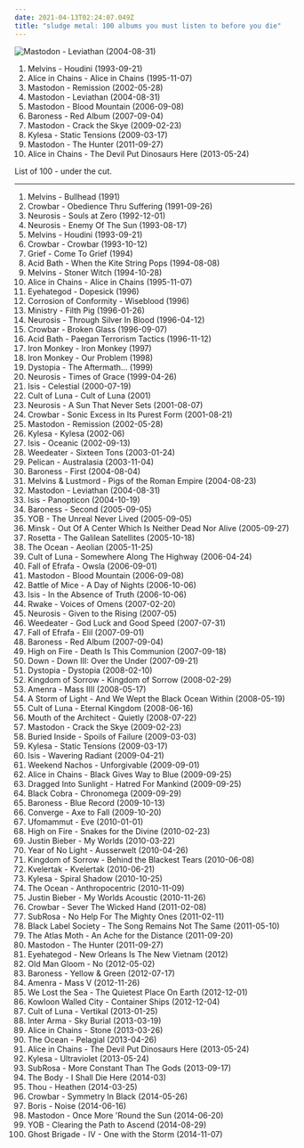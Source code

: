 ```yaml
---
date: 2021-04-13T02:24:07.049Z
title: "sludge metal: 100 albums you must listen to before you die"
---
```

![Mastodon - Leviathan (2004-08-31)](https://img.discogs.com/hy79CWZp3H0-QlcLeAcaKIvy6Z4=/fit-in/600x524/filters:strip_icc():format(jpeg):mode_rgb():quality(90)/discogs-images/R-457807-1593736546-2626.jpeg.jpg "Mastodon - Leviathan (2004-08-31)")
<ol class="albums">
<li data-cover="https://img.discogs.com/PyL0yruRYNuqkpe9YHdsjjod9d8=/fit-in/600x433/filters:strip_icc():format(jpeg):mode_rgb():quality(90)/discogs-images/R-11515346-1517703332-9906.jpeg.jpg" data-tags="grunge" role="button">Melvins - Houdini (1993-09-21)</li>
<li data-cover="http://coverartarchive.org/release/55ac12a2-1d33-48e7-999c-5cd7556fa205/5554341905-500.jpg" data-tags="grunge" role="button">Alice in Chains - Alice in Chains (1995-11-07)</li>
<li data-cover="http://coverartarchive.org/release/75cf454a-8b47-49f4-8472-6ccd7ab19d6b/25054291801-500.jpg" data-tags="progressive metal" role="button">Mastodon - Remission (2002-05-28)</li>
<li data-cover="https://img.discogs.com/hy79CWZp3H0-QlcLeAcaKIvy6Z4=/fit-in/600x524/filters:strip_icc():format(jpeg):mode_rgb():quality(90)/discogs-images/R-457807-1593736546-2626.jpeg.jpg" data-tags="whalecore, progressive metal" role="button">Mastodon - Leviathan (2004-08-31)</li>
<li data-cover="http://coverartarchive.org/release/8d683762-19ec-4f8f-8714-ab3cabe115fe/7006792441-500.jpg" data-tags="progressive metal" role="button">Mastodon - Blood Mountain (2006-09-08)</li>
<li data-cover="http://coverartarchive.org/release/d5526d95-9288-4f45-ac86-9ff465792ecb/1369815832-500.jpg" data-tags="progressive metal, sludge metal, sludge" role="button">Baroness - Red Album (2007-09-04)</li>
<li data-cover="http://coverartarchive.org/release/23610e26-f231-41fa-a71b-2d97098ddeff/13333863755-500.jpg" data-tags="progressive metal" role="button">Mastodon - Crack the Skye (2009-02-23)</li>
<li data-cover="https://img.discogs.com/zPztsibNMG0_1WI-qrSwMurPO1c=/fit-in/600x615/filters:strip_icc():format(jpeg):mode_rgb():quality(90)/discogs-images/R-1856423-1589318076-9272.jpeg.jpg" data-tags="sludge metal" role="button">Kylesa - Static Tensions (2009-03-17)</li>
<li data-cover="https://img.discogs.com/4q9bWTidDDNrB3Dh9G38gytyDCI=/fit-in/600x600/filters:strip_icc():format(jpeg):mode_rgb():quality(90)/discogs-images/R-3121045-1316769235.jpeg.jpg" data-tags="progressive metal" role="button">Mastodon - The Hunter (2011-09-27)</li>
<li data-cover="http://coverartarchive.org/release/218fb005-d401-43e7-860a-c2841c2aaac0/4341431910-500.jpg" data-tags="heavy metal, grunge, doom metal, alternative metal, sludge metal" role="button">Alice in Chains - The Devil Put Dinosaurs Here (2013-05-24)</li>
</ol>
List of 100 - under the cut.
<!-- more -->

_________________

<ol class="albums">
<li data-cover="http://coverartarchive.org/release/67d450b3-9f16-43e7-a819-019e6e54e074/12107471021-500.jpg" data-tags="doom metal, grunge, sludge" role="button">
Melvins - Bullhead (1991)
</li>
<li data-cover="http://coverartarchive.org/release/e169868b-48e1-4fc8-831a-63c53799508a/14243483305-500.jpg" data-tags="sludge, sludge metal" role="button">
Crowbar - Obedience Thru Suffering (1991-09-26)
</li>
<li data-cover="http://coverartarchive.org/release/64bb2d1b-e4ab-4808-be16-5466264c2e65/20845677913-500.jpg" data-tags="sludge, sludge metal, post-metal" role="button">
Neurosis - Souls at Zero (1992-12-01)
</li>
<li data-cover="http://coverartarchive.org/release/2d7de606-9c1d-4faf-9d47-7f9c8912d3e4/7852290321-500.jpg" data-tags="post-metal, sludge, doom metal" role="button">
Neurosis - Enemy Of The Sun (1993-08-17)
</li>
<li data-cover="https://img.discogs.com/PyL0yruRYNuqkpe9YHdsjjod9d8=/fit-in/600x433/filters:strip_icc():format(jpeg):mode_rgb():quality(90)/discogs-images/R-11515346-1517703332-9906.jpeg.jpg" data-tags="grunge" role="button">
Melvins - Houdini (1993-09-21)
</li>
<li data-cover="http://coverartarchive.org/release/cbd192a0-9e0b-497a-93f4-a3ae185857b9/18320649422-500.jpg" data-tags="sludge" role="button">
Crowbar - Crowbar (1993-10-12)
</li>
<li data-cover="http://coverartarchive.org/release/81002df9-0d6f-445d-be03-f2db24e7bfc0/4419920000-500.jpg" data-tags="sludge metal" role="button">
Grief - Come To Grief (1994)
</li>
<li data-cover="http://coverartarchive.org/release/14e8adef-dc7e-4f7b-9c79-80af627ea817/7846949504-500.jpg" data-tags="sludge, doom metal" role="button">
Acid Bath - When the Kite String Pops (1994-08-08)
</li>
<li data-cover="http://coverartarchive.org/release/450a2f27-bd33-439c-ac3b-1e6861076399/15857977884-500.jpg" data-tags="grunge, stoner rock" role="button">
Melvins - Stoner Witch (1994-10-28)
</li>
<li data-cover="http://coverartarchive.org/release/55ac12a2-1d33-48e7-999c-5cd7556fa205/5554341905-500.jpg" data-tags="grunge" role="button">
Alice in Chains - Alice in Chains (1995-11-07)
</li>
<li data-cover="http://coverartarchive.org/release/72e57b50-67a3-4689-ac55-342e4341f697/19427677722-500.jpg" data-tags="sludge, sludge metal" role="button">
Eyehategod - Dopesick (1996)
</li>
<li data-cover="http://coverartarchive.org/release/ac665057-4edf-4e12-9157-aa57abdc32c7/6513527640-500.jpg" data-tags="stoner rock, heavy metal" role="button">
Corrosion of Conformity - Wiseblood (1996)
</li>
<li data-cover="https://img.discogs.com/etTq8ISwuGvt8WmT51mCCoLN__I=/fit-in/386x600/filters:strip_icc():format(jpeg):mode_rgb():quality(90)/discogs-images/R-4505386-1366799359-8515.jpeg.jpg" data-tags="industrial metal" role="button">
Ministry - Filth Pig (1996-01-26)
</li>
<li data-cover="http://coverartarchive.org/release/867a9c66-d738-3857-b967-62b9367970fc/7697193187-500.jpg" data-tags="post-metal, sludge, sludge metal" role="button">
Neurosis - Through Silver In Blood (1996-04-12)
</li>
<li data-cover="http://coverartarchive.org/release/9d98fae8-d344-4a5f-92e0-c025864a0c83/19675809935-500.jpg" data-tags="sludge, sludge metal" role="button">
Crowbar - Broken Glass (1996-09-07)
</li>
<li data-cover="http://coverartarchive.org/release/4512ec2a-f833-4be5-85d3-b2007639bcef/5651025580-500.jpg" data-tags="sludge" role="button">
Acid Bath - Paegan Terrorism Tactics (1996-11-12)
</li>
<li data-cover="http://coverartarchive.org/release/a0c61daa-9d43-4c54-a65e-825a49613238/7740798604-500.jpg" data-tags="sludge, sludge metal, doom metal" role="button">
Iron Monkey - Iron Monkey (1997)
</li>
<li data-cover="https://img.discogs.com/xnZ-9Y15iKua33IO_bQd8_cEyAc=/fit-in/300x299/filters:strip_icc():format(jpeg):mode_rgb():quality(90)/discogs-images/R-712732-1150771107.jpeg.jpg" data-tags="sludge metal, sludge" role="button">
Iron Monkey - Our Problem (1998)
</li>
<li data-cover="http://coverartarchive.org/release/b9b732b4-a67c-46b8-b1b0-e212b6ba3a00/17989181061-500.jpg" data-tags="crust, sludge, crust punk, sludge metal, mincecore, crust metal, albums to get" role="button">
Dystopia - The Aftermath... (1999)
</li>
<li data-cover="http://coverartarchive.org/release/d56380fe-d00e-42c3-841a-654254ef264a/7697244807-500.jpg" data-tags="post-metal, sludge" role="button">
Neurosis - Times of Grace (1999-04-26)
</li>
<li data-cover="https://img.discogs.com/E3zacTqfQNSLzHq_ESkjuevv5wc=/fit-in/400x400/filters:strip_icc():format(jpeg):mode_rgb():quality(90)/discogs-images/R-816626-1244854064.jpeg.jpg" data-tags="sludge, post-metal" role="button">
Isis - Celestial (2000-07-19)
</li>
<li data-cover="http://coverartarchive.org/release/17432213-49df-4389-a05a-e2f91178792f/3927758235-500.jpg" data-tags="sludge" role="button">
Cult of Luna - Cult of Luna (2001)
</li>
<li data-cover="http://coverartarchive.org/release/ca11e9a4-cc91-46e4-99c1-68790f99edec/3104797376-500.jpg" data-tags="post-metal" role="button">
Neurosis - A Sun That Never Sets (2001-08-07)
</li>
<li data-cover="http://coverartarchive.org/release/322c4126-ae27-4e4d-abe9-98b53df50621/19374614389-500.jpg" data-tags="sludge, sludge metal" role="button">
Crowbar - Sonic Excess in Its Purest Form (2001-08-21)
</li>
<li data-cover="http://coverartarchive.org/release/75cf454a-8b47-49f4-8472-6ccd7ab19d6b/25054291801-500.jpg" data-tags="progressive metal" role="button">
Mastodon - Remission (2002-05-28)
</li>
<li data-cover="http://coverartarchive.org/release/458a88e3-a2d8-49e3-94fa-e25f3b6ca5cf/19939671912-500.jpg" data-tags="sludge metal, sludge" role="button">
Kylesa - Kylesa (2002-06)
</li>
<li data-cover="http://coverartarchive.org/release/e41d013a-b455-4359-84c5-c14b6112bba8/28540264236-500.jpg" data-tags="post-metal, sludge" role="button">
Isis - Oceanic (2002-09-13)
</li>
<li data-cover="http://coverartarchive.org/release/d3bfb6c1-9ce1-49d1-9f0f-32a219f46ff6/28744780847-500.jpg" data-tags="sludge metal, stoner metal" role="button">
Weedeater - Sixteen Tons (2003-01-24)
</li>
<li data-cover="http://coverartarchive.org/release/71794ed3-3763-482b-b24e-7a6adf751aa9/22635557412-500.jpg" data-tags="post-rock, post-metal, sludge" role="button">
Pelican - Australasia (2003-11-04)
</li>
<li data-cover="http://coverartarchive.org/release/fbf10588-76f4-4948-b94c-f2db2f600da3/15332328536-500.jpg" data-tags="progressive metal, progressive rock, sludge metal" role="button">
Baroness - First (2004-08-04)
</li>
<li data-cover="http://coverartarchive.org/release/e49980be-ea93-4d03-ab54-e64e3443a2ba/1049941326-500.jpg" data-tags="experimental rock, dark ambient, sludge metal" role="button">
Melvins & Lustmord - Pigs of the Roman Empire (2004-08-23)
</li>
<li data-cover="https://img.discogs.com/hy79CWZp3H0-QlcLeAcaKIvy6Z4=/fit-in/600x524/filters:strip_icc():format(jpeg):mode_rgb():quality(90)/discogs-images/R-457807-1593736546-2626.jpeg.jpg" data-tags="whalecore, progressive metal" role="button">
Mastodon - Leviathan (2004-08-31)
</li>
<li data-cover="http://coverartarchive.org/release/90088a59-b98d-4960-9abf-71a65ef16e71/14236443791-500.jpg" data-tags="post-metal" role="button">
Isis - Panopticon (2004-10-19)
</li>
<li data-cover="http://coverartarchive.org/release/7116fbc6-c1da-4bb7-8645-05234af1e720/15332337328-500.jpg" data-tags="progressive metal" role="button">
Baroness - Second (2005-09-05)
</li>
<li data-cover="https://img.discogs.com/wXoqA52tWBq76bmvNsk4B9fUJGk=/fit-in/600x600/filters:strip_icc():format(jpeg):mode_rgb():quality(90)/discogs-images/R-1119958-1193596414.jpeg.jpg" data-tags="doom metal, stoner metal" role="button">
YOB - The Unreal Never Lived (2005-09-05)
</li>
<li data-cover="http://coverartarchive.org/release/6a332cb7-7c6e-4ca6-9771-90d06552e33a/20431718189-500.jpg" data-tags="doom metal, post-metal" role="button">
Minsk - Out Of A Center Which Is Neither Dead Nor Alive (2005-09-27)
</li>
<li data-cover="https://img.discogs.com/TY--EiotMwrgw-L9b_HXkHvSPh8=/fit-in/600x600/filters:strip_icc():format(jpeg):mode_rgb():quality(90)/discogs-images/R-3762871-1343401853-1173.jpeg.jpg" data-tags="post-metal, sludge" role="button">
Rosetta - The Galilean Satellites (2005-10-18)
</li>
<li data-cover="http://coverartarchive.org/release/14c4ccd6-18df-4739-9ac1-d6ad00969d68/27820983490-500.jpg" data-tags="sludge, metal, progressive metal" role="button">
The Ocean - Aeolian (2005-11-25)
</li>
<li data-cover="http://coverartarchive.org/release/1fde8540-59cf-4c8d-8429-eb076d03fb05/21557052063-500.jpg" data-tags="post-metal, sludge" role="button">
Cult of Luna - Somewhere Along The Highway (2006-04-24)
</li>
<li data-cover="https://via.placeholder.com/450" data-tags="crust, post-metal, neocrust" role="button">
Fall of Efrafa - Owsla (2006-09-01)
</li>
<li data-cover="http://coverartarchive.org/release/8d683762-19ec-4f8f-8714-ab3cabe115fe/7006792441-500.jpg" data-tags="progressive metal" role="button">
Mastodon - Blood Mountain (2006-09-08)
</li>
<li data-cover="http://coverartarchive.org/release/0d792891-5e0f-4b83-bd4d-79902d314833/1624157817-500.jpg" data-tags="post-rock" role="button">
Battle of Mice - A Day of Nights (2006-10-06)
</li>
<li data-cover="http://coverartarchive.org/release/0ba88c6e-cc27-4d6b-bf98-638464ec069e/9123370524-500.jpg" data-tags="sludge, post-metal, post-rock" role="button">
Isis - In the Absence of Truth (2006-10-06)
</li>
<li data-cover="http://coverartarchive.org/release/248fe464-fbd4-4710-90ef-5d3fefa4b9c8/27407104772-500.jpg" data-tags="doom metal, sludge, sludge metal" role="button">
Rwake - Voices of Omens (2007-02-20)
</li>
<li data-cover="http://coverartarchive.org/release/bc9f370a-1774-4751-b9c4-ef9d05939770/24057716895-500.jpg" data-tags="sludge, doom metal, post-metal" role="button">
Neurosis - Given to the Rising (2007-05)
</li>
<li data-cover="http://coverartarchive.org/release/8051bb91-61b6-48b3-8a82-fb8762951829/19909510907-500.jpg" data-tags="stoner metal" role="button">
Weedeater - God Luck and Good Speed (2007-07-31)
</li>
<li data-cover="https://img.discogs.com/GDh-Ng1HQYVhre6TKLq_XkU4qUM=/fit-in/600x595/filters:strip_icc():format(jpeg):mode_rgb():quality(90)/discogs-images/R-1101458-1597620920-6186.jpeg.jpg" data-tags="post-metal, crust, sludge" role="button">
Fall of Efrafa - Elil (2007-09-01)
</li>
<li data-cover="http://coverartarchive.org/release/d5526d95-9288-4f45-ac86-9ff465792ecb/1369815832-500.jpg" data-tags="progressive metal, sludge metal, sludge" role="button">
Baroness - Red Album (2007-09-04)
</li>
<li data-cover="http://coverartarchive.org/release/8fffbe1c-8210-4042-ae95-9c3251bef3c2/20361901512-500.jpg" data-tags="stoner metal" role="button">
High on Fire - Death Is This Communion (2007-09-18)
</li>
<li data-cover="https://img.discogs.com/2UVkLVWswcgqUwuGznZ6WMj7Ns4=/fit-in/500x500/filters:strip_icc():format(jpeg):mode_rgb():quality(90)/discogs-images/R-13063263-1579564277-7699.jpeg.jpg" data-tags="sludge metal, groove metal" role="button">
Down - Down III: Over the Under (2007-09-21)
</li>
<li data-cover="http://coverartarchive.org/release/f16f9e6f-e347-4a76-bc3f-15dc553d6ce8/17989326219-500.jpg" data-tags="sludge metal" role="button">
Dystopia - Dystopia (2008-02-10)
</li>
<li data-cover="https://img.discogs.com/-o7eSRB_col5tPuplGajkYAzoOc=/fit-in/300x300/filters:strip_icc():format(jpeg):mode_rgb():quality(90)/discogs-images/R-1721873-1271453714.jpeg.jpg" data-tags="sludge metal, metalcore, metal, hardcore" role="button">
Kingdom of Sorrow - Kingdom of Sorrow (2008-02-29)
</li>
<li data-cover="http://coverartarchive.org/release/7aee5913-07fe-42dd-bd31-e9170fe6b631/20484635852-500.jpg" data-tags="post-metal, sludge, post-hardcore" role="button">
Amenra - Mass IIII (2008-05-17)
</li>
<li data-cover="https://img.discogs.com/m3BJ7oHiD5cjLuZ_bdXPk56bJig=/fit-in/164x164/filters:strip_icc():format(jpeg):mode_rgb():quality(90)/discogs-images/R-1395980-1216066902.jpeg.jpg" data-tags="sludge metal, doom metal" role="button">
A Storm of Light - And We Wept the Black Ocean Within (2008-05-19)
</li>
<li data-cover="http://coverartarchive.org/release/7db4428f-f950-496a-a2c8-5773f0b42529/2311245727-500.jpg" data-tags="sludge, post-metal" role="button">
Cult of Luna - Eternal Kingdom (2008-06-16)
</li>
<li data-cover="http://coverartarchive.org/release/c2acdb03-954b-4afc-afd1-ebb9c873a5a8/9303163464-500.jpg" data-tags="sludge" role="button">
Mouth of the Architect - Quietly (2008-07-22)
</li>
<li data-cover="http://coverartarchive.org/release/23610e26-f231-41fa-a71b-2d97098ddeff/13333863755-500.jpg" data-tags="progressive metal" role="button">
Mastodon - Crack the Skye (2009-02-23)
</li>
<li data-cover="https://img.discogs.com/GiT-DzVcc0ckVTmIMmIqwHy9toI=/fit-in/600x601/filters:strip_icc():format(jpeg):mode_rgb():quality(90)/discogs-images/R-1675413-1500133971-3022.jpeg.jpg" data-tags="sludge metal" role="button">
Buried Inside - Spoils of Failure (2009-03-03)
</li>
<li data-cover="https://img.discogs.com/zPztsibNMG0_1WI-qrSwMurPO1c=/fit-in/600x615/filters:strip_icc():format(jpeg):mode_rgb():quality(90)/discogs-images/R-1856423-1589318076-9272.jpeg.jpg" data-tags="sludge metal" role="button">
Kylesa - Static Tensions (2009-03-17)
</li>
<li data-cover="http://coverartarchive.org/release/e411ba3e-7a70-4336-9522-1d6c8cf0f044/3112274726-500.jpg" data-tags="post-metal, progressive metal, sludge" role="button">
Isis - Wavering Radiant (2009-04-21)
</li>
<li data-cover="https://img.discogs.com/-bZ_jf68iOgrkZbgwq-qm0o-NfA=/fit-in/300x300/filters:strip_icc():format(jpeg):mode_rgb():quality(90)/discogs-images/R-2074762-1262541589.jpeg.jpg" data-tags="sludge metal, powerviolence, relapse records" role="button">
Weekend Nachos - Unforgivable (2009-09-01)
</li>
<li data-cover="http://coverartarchive.org/release/a44f79f9-bfcf-4818-8fa5-702432de0ad1/9837113466-500.jpg" data-tags="grunge, hard rock" role="button">
Alice in Chains - Black Gives Way to Blue (2009-09-25)
</li>
<li data-cover="http://coverartarchive.org/release/da9e633c-b899-4e6f-b270-9dd4d788f81a/27317356479-500.jpg" data-tags="black metal" role="button">
Dragged Into Sunlight - Hatred For Mankind (2009-09-25)
</li>
<li data-cover="https://img.discogs.com/jyCH7hADyuUfIRHqeUtzM9ilILU=/fit-in/470x470/filters:strip_icc():format(jpeg):mode_rgb():quality(90)/discogs-images/R-2079916-1262847132.jpeg.jpg" data-tags="sludge metal" role="button">
Black Cobra - Chronomega (2009-09-29)
</li>
<li data-cover="http://coverartarchive.org/release/dec9614d-1255-4fae-b2b7-09d6267d6d5d/9561730108-500.jpg" data-tags="progressive metal" role="button">
Baroness - Blue Record (2009-10-13)
</li>
<li data-cover="http://coverartarchive.org/release/84f8ae0e-8d40-409a-adc4-45147c427a3d/26277466151-500.jpg" data-tags="metalcore, mathcore" role="button">
Converge - Axe to Fall (2009-10-20)
</li>
<li data-cover="http://coverartarchive.org/release/83181b88-97a9-4bfc-9c79-c993924c8621/18218900491-500.jpg" data-tags="doom metal, stoner metal" role="button">
Ufomammut - Eve (2010-01-01)
</li>
<li data-cover="http://coverartarchive.org/release/ab6ed3dc-9e9c-49f6-b07f-5779e2b8833d/8770829070-500.jpg" data-tags="stoner metal" role="button">
High on Fire - Snakes for the Divine (2010-02-23)
</li>
<li data-cover="http://coverartarchive.org/release/6bfba6d5-71fc-454b-b3a0-63632a1459fa/20855090957-500.jpg" data-tags="totec radio, justin bieber, goregrind, justin bieber my worlds" role="button">
Justin Bieber - My Worlds (2010-03-22)
</li>
<li data-cover="http://coverartarchive.org/release/36fb516d-9eb0-4de7-b451-34ca640565b7/6237521719-500.jpg" data-tags="post-metal, sludge" role="button">
Year of No Light - Ausserwelt (2010-04-26)
</li>
<li data-cover="https://img.discogs.com/Jz7fKeWHFduRjuQgbPYjo8Dh8W8=/fit-in/600x531/filters:strip_icc():format(jpeg):mode_rgb():quality(90)/discogs-images/R-2347119-1491088339-6743.jpeg.jpg" data-tags="sludge" role="button">
Kingdom of Sorrow - Behind the Blackest Tears (2010-06-08)
</li>
<li data-cover="http://coverartarchive.org/release/595b9588-f969-401b-b7ff-0d454e051616/3646610364-500.jpg" data-tags="black metal, black n roll" role="button">
Kvelertak - Kvelertak (2010-06-21)
</li>
<li data-cover="http://coverartarchive.org/release/05188f1d-652b-49d0-afb8-7b1d356c6b77/6036245193-500.jpg" data-tags="stoner metal, sludge, sludge metal" role="button">
Kylesa - Spiral Shadow (2010-10-25)
</li>
<li data-cover="http://coverartarchive.org/release/3c6bf386-774f-4680-93bf-286b6bf996c4/12182847250-500.jpg" data-tags="post-metal, progressive metal, experimental, sludge" role="button">
The Ocean - Anthropocentric (2010-11-09)
</li>
<li data-cover="http://coverartarchive.org/release/d9206472-5d0c-4617-a1d3-75466a346934/15444150049-500.jpg" data-tags="totec radio, justin bieber" role="button">
Justin Bieber - My Worlds Acoustic (2010-11-26)
</li>
<li data-cover="http://coverartarchive.org/release/d5fb82fe-17ee-44fb-ba14-6edd516b94e3/1505255440-500.jpg" data-tags="sludge" role="button">
Crowbar - Sever The Wicked Hand (2011-02-08)
</li>
<li data-cover="http://coverartarchive.org/release/9fba6ca8-4acb-44a9-951a-6c1fb8511443/4771031546-500.jpg" data-tags="doom metal" role="button">
SubRosa - No Help For The Mighty Ones (2011-02-11)
</li>
<li data-cover="http://coverartarchive.org/release/7e331663-97ff-48bb-a849-a9bf374fc4e8/15324908900-500.jpg" data-tags="sludge metal, southern metal, brass balls, albums owned on cd, mis albumes favoritos" role="button">
Black Label Society - The Song Remains Not The Same (2011-05-10)
</li>
<li data-cover="http://coverartarchive.org/release/956d8145-90db-4fad-bc29-af7b55035abd/7505125133-500.jpg" data-tags="sludge metal" role="button">
The Atlas Moth - An Ache for the Distance (2011-09-20)
</li>
<li data-cover="https://img.discogs.com/4q9bWTidDDNrB3Dh9G38gytyDCI=/fit-in/600x600/filters:strip_icc():format(jpeg):mode_rgb():quality(90)/discogs-images/R-3121045-1316769235.jpeg.jpg" data-tags="progressive metal" role="button">
Mastodon - The Hunter (2011-09-27)
</li>
<li data-cover="http://coverartarchive.org/release/48b186cf-e9e8-4ff1-abee-d1a58a2691f2/19911760036-500.jpg" data-tags="sludge metal" role="button">
Eyehategod - New Orleans Is The New Vietnam (2012)
</li>
<li data-cover="http://coverartarchive.org/release/40cd83ab-165b-4fc2-85aa-5f1c0a2a06a5/26273231398-500.jpg" data-tags="sludge, sludge metal, atmospheric sludge metal" role="button">
Old Man Gloom - No (2012-05-02)
</li>
<li data-cover="http://coverartarchive.org/release/2f14078e-cc9a-44c4-ac66-78dc4d182235/25038495680-500.jpg" data-tags="progressive metal" role="button">
Baroness - Yellow & Green (2012-07-17)
</li>
<li data-cover="http://coverartarchive.org/release/fed6d8cd-70c3-45c4-94c5-eb983f59b985/3564355677-500.jpg" data-tags="sludge metal, post-metal" role="button">
Amenra - Mass V (2012-11-26)
</li>
<li data-cover="http://coverartarchive.org/release/17e80f0f-f096-4960-8802-541f34fe8717/6180536375-500.jpg" data-tags="metal, ambient, sludge, progressive, post rock, sludge metal, sydney, post-metal, post metal, astronauts, we lost the sea" role="button">
We Lost the Sea - The Quietest Place On Earth (2012-12-01)
</li>
<li data-cover="http://coverartarchive.org/release/a71d4711-a170-433e-8d0c-481a8ef8db96/11689794293-500.jpg" data-tags="sludge metal" role="button">
Kowloon Walled City - Container Ships (2012-12-04)
</li>
<li data-cover="http://coverartarchive.org/release/ca88ef67-66c1-4c4c-ac3e-66d178d575d6/3169895120-500.jpg" data-tags="post-metal" role="button">
Cult of Luna - Vertikal (2013-01-25)
</li>
<li data-cover="http://coverartarchive.org/release/4d33b338-de33-47ac-9445-cf84debf1816/3617872571-500.jpg" data-tags="sludge metal" role="button">
Inter Arma - Sky Burial (2013-03-19)
</li>
<li data-cover="http://coverartarchive.org/release/7b41d70a-4b9f-4523-9853-41c56b9585b5/3877523427-500.jpg" data-tags="rock, grunge, stoner metal, sludge metal, alice in chains, dr, herzschmerz, baamhakke, lieblingssongs, nice cover-art" role="button">
Alice in Chains - Stone (2013-03-26)
</li>
<li data-cover="https://img.discogs.com/fgYdbxA8SDQEd8xdBXFp5QB86ew=/fit-in/388x400/filters:strip_icc():format(jpeg):mode_rgb():quality(90)/discogs-images/R-4655747-1371398329-7222.jpeg.jpg" data-tags="progressive metal, post-metal" role="button">
The Ocean - Pelagial (2013-04-26)
</li>
<li data-cover="http://coverartarchive.org/release/218fb005-d401-43e7-860a-c2841c2aaac0/4341431910-500.jpg" data-tags="heavy metal, grunge, doom metal, alternative metal, sludge metal" role="button">
Alice in Chains - The Devil Put Dinosaurs Here (2013-05-24)
</li>
<li data-cover="http://coverartarchive.org/release/a725abf0-fcf8-4018-a694-e7ab87208d32/6036390526-500.jpg" data-tags="sludge metal" role="button">
Kylesa - Ultraviolet (2013-05-24)
</li>
<li data-cover="http://coverartarchive.org/release/7900d2b9-0d98-4a66-92c1-c47d90750031/6631616700-500.jpg" data-tags="doom metal, sludge metal" role="button">
SubRosa - More Constant Than The Gods (2013-09-17)
</li>
<li data-cover="http://coverartarchive.org/release/e7d23c24-e217-440e-b527-1751a5255478/13466791800-500.jpg" data-tags="metal, doom metal, drone, dark ambient, sludge metal, drone metal, soundtrack to the apocalypse, bone-crushing, 2014: favourite albums, lament for a dying world" role="button">
The Body - I Shall Die Here (2014-03)
</li>
<li data-cover="http://coverartarchive.org/release/1499ebc5-37da-4fcd-a97b-ad925b326fea/27952413825-500.jpg" data-tags="2014: albums" role="button">
Thou - Heathen (2014-03-25)
</li>
<li data-cover="http://coverartarchive.org/release/e4244201-9b62-4f31-8480-b69276f3df86/7344126015-500.jpg" data-tags="sludge metal" role="button">
Crowbar - Symmetry In Black (2014-05-26)
</li>
<li data-cover="http://coverartarchive.org/release/94a5b3b9-5e56-4f04-86fd-877c99cd720d/8102222224-500.jpg" data-tags="experimental, noise rock, shoegaze" role="button">
Boris - Noise (2014-06-16)
</li>
<li data-cover="http://coverartarchive.org/release/02296e21-5894-43d0-9e33-b31570165b3d/7305419871-500.jpg" data-tags="progressive metal" role="button">
Mastodon - Once More 'Round the Sun (2014-06-20)
</li>
<li data-cover="http://coverartarchive.org/release/b6abb840-e434-44f9-8050-5f1be40cc77e/9113432674-500.jpg" data-tags="doom metal" role="button">
YOB - Clearing the Path to Ascend (2014-08-29)
</li>
<li data-cover="https://img.discogs.com/Tx-5eibKiqGeawHTBXjBuWWLESU=/fit-in/582x530/filters:strip_icc():format(jpeg):mode_rgb():quality(90)/discogs-images/R-6274923-1415361958-8103.jpeg.jpg" data-tags="progressive metal, melodic death metal" role="button">
Ghost Brigade - IV - One with the Storm (2014-11-07)
</li>
</ol>